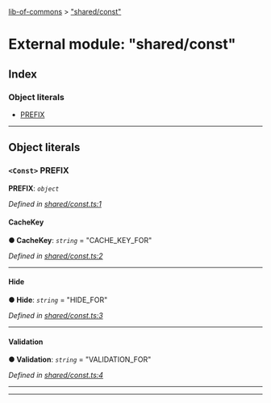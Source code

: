 [lib-of-commons](../README.md) > ["shared/const"](../modules/_shared_const_.md)

# External module: "shared/const"

## Index

### Object literals

* [PREFIX](_shared_const_.md#prefix)

---

## Object literals

<a id="prefix"></a>

### `<Const>` PREFIX

**PREFIX**: *`object`*

*Defined in [shared/const.ts:1](https://github.com/Templum/Project-Toolbox/blob/0839fcc/lib/shared/const.ts#L1)*

<a id="prefix.cachekey"></a>

####  CacheKey

**● CacheKey**: *`string`* = "CACHE_KEY_FOR"

*Defined in [shared/const.ts:2](https://github.com/Templum/Project-Toolbox/blob/0839fcc/lib/shared/const.ts#L2)*

___
<a id="prefix.hide"></a>

####  Hide

**● Hide**: *`string`* = "HIDE_FOR"

*Defined in [shared/const.ts:3](https://github.com/Templum/Project-Toolbox/blob/0839fcc/lib/shared/const.ts#L3)*

___
<a id="prefix.validation"></a>

####  Validation

**● Validation**: *`string`* = "VALIDATION_FOR"

*Defined in [shared/const.ts:4](https://github.com/Templum/Project-Toolbox/blob/0839fcc/lib/shared/const.ts#L4)*

___

___

